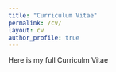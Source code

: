 ```yaml
---
title: "Curriculum Vitae"
permalink: /cv/
layout: cv
author_profile: true
---
```


Here is my full Curriculm Vitae

